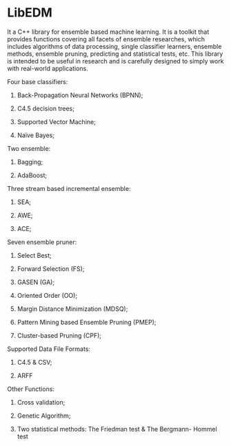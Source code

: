 LibEDM
======

It a C++ library for ensemble based machine learning. It is a toolkit that provides functions covering all facets of ensemble researches, which includes algorithms of data processing, single classifier learners, ensemble methods, ensemble pruning, predicting and statistical tests, etc. This library is intended to be useful in research and is carefully designed to simply work with real-world applications. 



Four base classifiers:

1) Back-Propagation Neural Networks (BPNN);

2) C4.5 decision trees;

3) Supported Vector Machine;

4) Naïve Bayes;



Two ensemble:

1) Bagging;

2) AdaBoost;



Three stream based incremental ensemble:

1) SEA;

2) AWE;

3) ACE;



Seven ensemble pruner:

1) Select Best;

2) Forward Selection (FS);

3) GASEN (GA);

4) Oriented Order (OO);

5) Margin Distance Minimization (MDSQ);

6) Pattern Mining based Ensemble Pruning (PMEP);

7) Cluster-based Pruning (CPF);



Supported Data File Formats:

1) C4.5 & CSV;

2) ARFF


Other Functions:

1) Cross validation;

2) Genetic Algorithm;

3) Two statistical methods: The Friedman test &	The Bergmann- Hommel test
